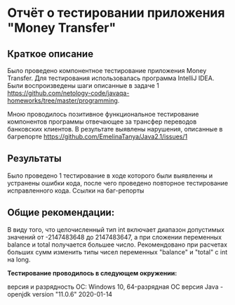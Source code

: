# Отчёт о тестировании приложения "Money Transfer"

## Краткое описание

Было проведено компонентное тестирование приложения Money Transfer. Для тестирования использовалась программа IntelliJ IDEA. 
Были воспроизведены шаги описанные в задаче 1 https://github.com/netology-code/javaqa-homeworks/tree/master/programming.

Мною проводилось позитивное функциональное тестирование компонентов программы отвечающее за трансфер переводов банковских клиентов. 
В результате выявлены нарушения, описанные в багрепорте https://github.com/EmelinaTanya/Java2.1/issues/1

## Результаты
 Было проведено 1 тестирование в ходе которого были выявленны и устранены ошибки кода, после чего проведено повторное тестирование исправленного кода.
Ссылки на баг-репорты 

## Общие рекомендации:
В виду того, что целочисленный тип int  включает  диапазон допустимых значений от -2147483648 до 2147483647, а  при сложении переменных balance и total  получается большее число. Рекомендовано при расчетах больших сумм изменить типы чисел переменных "balance" и "total" с int на long.

**Тестирование проводилось в следующем окружении:**

версия и разрядность ОС: Windows 10, 64-разрядная OC
версия Java - openjdk version "11.0.6" 2020-01-14
